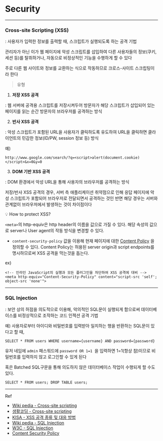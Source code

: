 # Security

---

### Cross-site Scripting (XSS)

: 사용자가 입력한 정보를 출력할 때, 스크립트가 실행되도록 하는 공격 기법

관리자가 아닌 이가 웹 페이지에 악성 스크립트를 삽입하여 다른 사용자들의 정보(쿠키, 세션 등)를 탈취하거나, 자동으로 비정상적인 기능을 수행하게 할 수 있다

주로 다른 웹 사이트와 정보를 교환하는 식으로 작동하므로 크로스-사이트 스크립팅이라 한다

> 유형

1) **저장 XSS 공격**

: 웹 서버에 공격용 스크립트를 저장시켜두어 방문자가 해당 스크립트가 삽입되어 있는 페이지를 읽는 순간 방문자의 브라우저를 공격하는 방식

2) **반사 XSS 공격**

: 악성 스크립트가 포함된 URL을 사용자가 클릭하도록 유도하여 URL을 클릭하면 클라이언트의 민감한 정보(ID/PW, session 정보 등) 방식

예)
```
http://www.google.com/search/?q=<script>alert(document.cookie)</script>&x=0&y=0
```

3) **DOM 기반 XSS 공격**

: DOM 환경에서 악성 URL을 통해 사용자의 브라우저를 공격하는 방식

저장/반사 XSS 공격의 경우, 서버 측 애플리케이션 취약점으로 인해 응답 페이지에 악성 스크립트가 포함되어 브라우저로 전달되면서 공격하는 것인 반면 해당 경우는 서버와 관계없이 브라우저에서 발생하는 것이 차이점이다


:bulb: How to protect XSS?

`<meta>`의 http-equiv은 http header의 이름을 값으로 가질 수 있다.
해당 속성의 값으로 server나 User agent의 작동 방식을 변경할 수 있다.

- `content-security-policy` 값을 이용해 현재 페이지에 대한 [Content Policy](https://developer.mozilla.org/en-US/docs/Web/HTTP/Headers/Content-Security-Policy) 을 정의할 수 있다. Content Policy는 허용된 server origin과 script endpoints를 명시하므로써 XSS 공격을 막는것을 돕는다.

ex)

```
<!-- 인라인 JavaScript의 실행과 모든 플러그인을 차단하여 XSS 공격에 대비 -->
<meta http-equiv="Content-Security-Policy" content="script-src 'self'; object-src 'none'">
```

---

### SQL Injection

: 보안 상의 허점을 의도적으로 이용해, 악의적인 SQL문이 실행되게 함으로써 데이터베이스를 비정상적으로 조작하는 코드 인젝션 공격 기법

예) 사용자로부터 아이디와 비밀번호를 입력받아 일치하는 행을 반환하는 SQL문이 있다고 할 때,
```
SELECT * FROM users WHERE username={username} AND password={password}
```
유저 네임에 ```admin``` 패스워드에 ```password OR 1=1 ```을 입력하면 1=1(항상 참)이므로 비밀번호를 입력하지 않고 로그인할 수 있게 된다

혹은 Batched SQL구문을 통해 의도하지 않은 데이터베이스 작업이 수행되게 할 수도 있다.

```
SELECT * FROM users; DROP TABLE users;
```


---

Ref

- [Wiki pedia - Cross-site scripting](https://ko.wikipedia.org/wiki/%EC%82%AC%EC%9D%B4%ED%8A%B8_%EA%B0%84_%EC%8A%A4%ED%81%AC%EB%A6%BD%ED%8C%85)
- [생활코딩 - Cross-site scripting](https://opentutorials.org/course/692/3961)
- [KISA - XSS 공격 종류 및 대응 방법](http://www.kisa.or.kr/uploadfile/201312/201312161355109566.pdf)
- [Wiki pedia - SQL Injection](https://ko.wikipedia.org/wiki/SQL_%EC%82%BD%EC%9E%85)
- [W3C - SQL Injection](https://www.w3schools.com/sql/sql_injection.asp)
- [Content Security Policy](https://developer.mozilla.org/en-US/docs/Web/HTTP/CSP)
